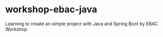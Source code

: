 # workshop-ebac-java
Learning to create an simple project with Java and Spring Boot by EBAC Workshop.
